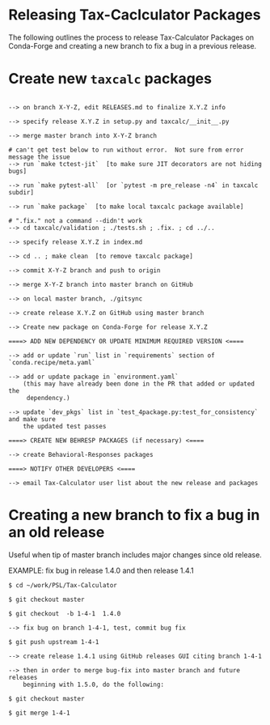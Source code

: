 Releasing Tax-Caclculator Packages
==================================

The following outlines the process to release Tax-Calculator Packages on Conda-Forge and creating a new branch to fix a bug in a previous release.

Create new `taxcalc` packages
===========================
```

--> on branch X-Y-Z, edit RELEASES.md to finalize X.Y.Z info

--> specify release X.Y.Z in setup.py and taxcalc/__init__.py

--> merge master branch into X-Y-Z branch

# can't get test below to run without error.  Not sure from error message the issue
--> run `make tctest-jit`  [to make sure JIT decorators are not hiding bugs]

--> run `make pytest-all`  [or `pytest -m pre_release -n4` in taxcalc subdir]

--> run `make package`  [to make local taxcalc package available]

# ".fix." not a command --didn't work
--> cd taxcalc/validation ; ./tests.sh ; .fix. ; cd ../..

--> specify release X.Y.Z in index.md

--> cd .. ; make clean  [to remove taxcalc package]

--> commit X-Y-Z branch and push to origin

--> merge X-Y-Z branch into master branch on GitHub

--> on local master branch, ./gitsync

--> create release X.Y.Z on GitHub using master branch

--> Create new package on Conda-Forge for release X.Y.Z

====> ADD NEW DEPENDENCY OR UPDATE MINIMUM REQUIRED VERSION <====

--> add or update `run` list in `requirements` section of `conda.recipe/meta.yaml`

--> add or update package in `environment.yaml`
    (this may have already been done in the PR that added or updated the
     dependency.)

--> update `dev_pkgs` list in `test_4package.py:test_for_consistency` and make sure
    the updated test passes

====> CREATE NEW BEHRESP PACKAGES (if necessary) <====

--> create Behavioral-Responses packages

====> NOTIFY OTHER DEVELOPERS <====

--> email Tax-Calculator user list about the new release and packages
```


Creating a new branch to fix a bug in an old release
====================================================

Useful when tip of master branch includes major changes since old release.

EXAMPLE: fix bug in release 1.4.0 and then release 1.4.1

```
$ cd ~/work/PSL/Tax-Calculator

$ git checkout master

$ git checkout  -b 1-4-1  1.4.0

--> fix bug on branch 1-4-1, test, commit bug fix

$ git push upstream 1-4-1

--> create release 1.4.1 using GitHub releases GUI citing branch 1-4-1

--> then in order to merge bug-fix into master branch and future releases
    beginning with 1.5.0, do the following:

$ git checkout master

$ git merge 1-4-1
```